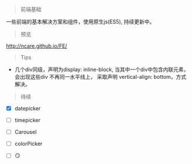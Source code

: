> 前端基础

一些前端的基本解决方案和组件，使用原生js(ES5), 持续更新中。

> 预览

http://ncare.github.io/FE/

> Tips

* 几个div同级，声明为display: inline-block, 当其中一个div中包含内联元素，会出现这些div 不再同一水平线上， 采取声明 vertical-align: bottom，方式解决。


> 待续

  * [x] datepicker
  * [ ] timepicker
  * [ ] Carousel
  * [ ] colorPicker
  * [ ] :smirk:


